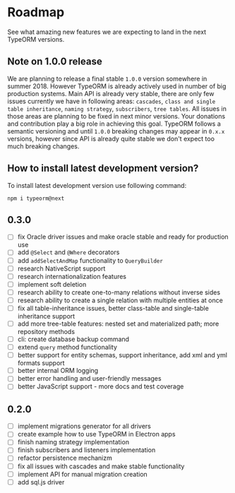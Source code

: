 # Roadmap

See what amazing new features we are expecting to land in the next TypeORM versions.

## Note on 1.0.0 release

We are planning to release a final stable `1.0.0` version somewhere in summer 2018.
However TypeORM is already actively used in number of big production systems.
Main API is already very stable, there are only few issues currently we have in following areas:
`cascades`, `class and single table inheritance`, `naming strategy`, `subscribers`, `tree tables`.
All issues in those areas are planning to be fixed in next minor versions.
Your donations and contribution play a big role in achieving this goal.
TypeORM follows a semantic versioning and until `1.0.0` breaking changes may appear in `0.x.x` versions,
however since API is already quite stable we don't expect too much breaking changes.  

## How to install latest development version?

To install latest development version use following command:

```
npm i typeorm@next
```

## 0.3.0

- [ ] fix Oracle driver issues and make oracle stable and ready for production use
- [ ] add `@Select` and `@Where` decorators
- [ ] add `addSelectAndMap` functionality to `QueryBuilder`
- [ ] research NativeScript support
- [ ] research internationalization features
- [ ] implement soft deletion 
- [ ] research ability to create one-to-many relations without inverse sides
- [ ] research ability to create a single relation with multiple entities at once
- [ ] fix all table-inheritance issues, better class-table and single-table inheritance support
- [ ] add more tree-table features: nested set and materialized path; more repository methods
- [ ] cli: create database backup command
- [ ] extend `query` method functionality
- [ ] better support for entity schemas, support inheritance, add xml and yml formats support
- [ ] better internal ORM logging
- [ ] better error handling and user-friendly messages
- [ ] better JavaScript support - more docs and test coverage

## 0.2.0

- [ ] implement migrations generator for all drivers
- [ ] create example how to use TypeORM in Electron apps
- [ ] finish naming strategy implementation
- [ ] finish subscribers and listeners implementation
- [ ] refactor persistence mechanizm
- [ ] fix all issues with cascades and make stable functionality
- [ ] implement API for manual migration creation
- [ ] add sql.js driver
